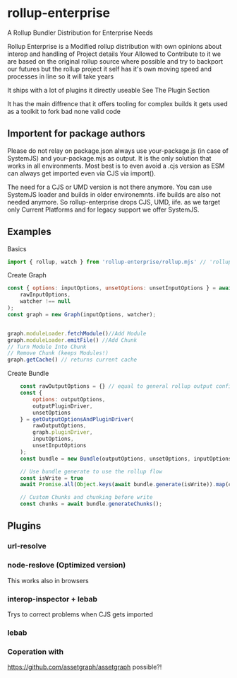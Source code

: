 # rollup-enterprise
A Rollup Bundler Distribution for Enterprise Needs

Rollup Enterprise is a Modified rollup distribution with own opinions about interop and handling of Project details
Your Allowed to Contribute to it we are based on the original rollup source where possible and try to backport
our futures but the rollup project it self has it's own moving speed and processes in line so it will take years

It ships with a lot of plugins it directly useable See The Plugin Section

It has the main diffrence that it offers tooling for complex builds it gets used as a toolkit to fork bad none valid code


## Importent for package authors
Please do not relay on package.json always use your-package.js (in case of SystemJS) and your-package.mjs as output. It is the only solution that works in all environments. Most best is to even avoid a .cjs version as ESM can always get imported even via CJS via import().

The need for a CJS or UMD version is not there anymore. You can use SystemJS loader and builds in older environemnts. iife builds are also not needed anymore. So rollup-enterprise drops CJS, UMD, iife. as we target only Current Platforms and for legacy support we offer SystemJS.





## Examples

Basics
```js
import { rollup, watch } from 'rollup-enterprise/rollup.mjs' // 'rollup-enterprise', 'rollup-enterprise/rollup'
``` 


Create Graph
```js
const { options: inputOptions, unsetOptions: unsetInputOptions } = await getInputOptions(
    rawInputOptions,
    watcher !== null
);
const graph = new Graph(inputOptions, watcher);


graph.moduleLoader.fetchModule()//Add Module
graph.moduleLoader.emitFile() //Add Chunk
// Turn Module Into Chunk 
// Remove Chunk (keeps Modules!)
graph.getCache() // returns current cache

``` 

Create Bundle
```js
    const rawOutputOptions = {} // equal to general rollup output config
	const {
		options: outputOptions,
		outputPluginDriver,
		unsetOptions
	} = getOutputOptionsAndPluginDriver(
		rawOutputOptions,
		graph.pluginDriver,
		inputOptions,
		unsetInputOptions
	);
    const bundle = new Bundle(outputOptions, unsetOptions, inputOptions, outputPluginDriver, graph);

    // Use bundle generate to use the rollup flow
    const isWrite = true
    await Promise.all(Object.keys(await bundle.generate(isWrite)).map(chunkId => writeOutputFile(generated[chunkId], outputOptions)))

    // Custom Chunks and chunking before write
    const chunks = await bundle.generateChunks();
```


## Plugins

### url-resolve

### node-reslove (Optimized version)
This works also in browsers

### interop-inspector + lebab
Trys to correct problems when CJS gets imported 

### lebab


### Coperation with 
https://github.com/assetgraph/assetgraph possible?!